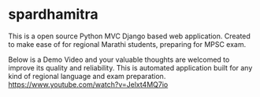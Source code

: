 # spardhamitra
This is a open source Python MVC Django based web application. Created to make ease of for regional Marathi students, preparing for MPSC exam.

Below is a Demo Video and your valuable thoughts are welcomed to improve its quality and reliability. This is automated application built for any kind of regional language and exam preparation.
https://www.youtube.com/watch?v=Jelxt4MQ7io

